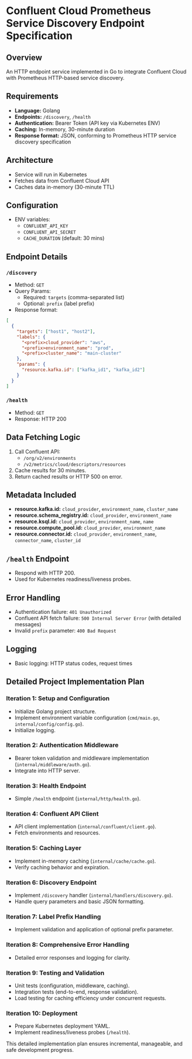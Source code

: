 # Confluent Cloud Prometheus Service Discovery Endpoint Specification

## Overview
An HTTP endpoint service implemented in Go to integrate Confluent Cloud with Prometheus HTTP-based service discovery.

## Requirements
- **Language:** Golang
- **Endpoints:** `/discovery`, `/health`
- **Authentication:** Bearer Token (API key via Kubernetes ENV)
- **Caching:** In-memory, 30-minute duration
- **Response format:** JSON, conforming to Prometheus HTTP service discovery specification

## Architecture
- Service will run in Kubernetes
- Fetches data from Confluent Cloud API
- Caches data in-memory (30-minute TTL)

## Configuration
- ENV variables:
  - `CONFLUENT_API_KEY`
  - `CONFLUENT_API_SECRET`
  - `CACHE_DURATION` (default: 30 mins)

## Endpoint Details
### `/discovery`
- Method: `GET`
- Query Params:
  - Required: `targets` (comma-separated list)
  - Optional: `prefix` (label prefix)
- Response format:
```json
[
  {
    "targets": ["host1", "host2"],
    "labels": {
      "<prefix>cloud_provider": "aws",
      "<prefix>environment_name": "prod",
      "<prefix>cluster_name": "main-cluster"
    },
    "params": {
      "resource.kafka.id": ["kafka_id1", "kafka_id2"]
    }
  }
]
```

### `/health`
- Method: `GET`
- Response: HTTP 200

## Data Fetching Logic
1. Call Confluent API:
   - `/org/v2/environments`
   - `/v2/metrics/cloud/descriptors/resources`
2. Cache results for 30 minutes.
3. Return cached results or HTTP 500 on error.

## Metadata Included
- **resource.kafka.id:** `cloud_provider`, `environment_name`, `cluster_name`
- **resource.schema_registry.id:** `cloud_provider`, `environment_name`
- **resource.ksql.id:** `cloud_provider`, `environment_name`, `name`
- **resource.compute_pool.id:** `cloud_provider`, `environment_name`
- **resource.connector.id:** `cloud_provider`, `environment_name`, `connector_name`, `cluster_id`

## `/health` Endpoint
- Respond with HTTP 200.
- Used for Kubernetes readiness/liveness probes.

## Error Handling
- Authentication failure: `401 Unauthorized`
- Confluent API fetch failure: `500 Internal Server Error` (with detailed messages)
- Invalid `prefix` parameter: `400 Bad Request`

## Logging
- Basic logging: HTTP status codes, request times

## Detailed Project Implementation Plan

### Iteration 1: Setup and Configuration
- Initialize Golang project structure.
- Implement environment variable configuration (`cmd/main.go`, `internal/config/config.go`).
- Initialize logging.

### Iteration 2: Authentication Middleware
- Bearer token validation and middleware implementation (`internal/middleware/auth.go`).
- Integrate into HTTP server.

### Iteration 3: Health Endpoint
- Simple `/health` endpoint (`internal/http/health.go`).

### Iteration 4: Confluent API Client
- API client implementation (`internal/confluent/client.go`).
- Fetch environments and resources.

### Iteration 5: Caching Layer
- Implement in-memory caching (`internal/cache/cache.go`).
- Verify caching behavior and expiration.

### Iteration 6: Discovery Endpoint
- Implement `/discovery` handler (`internal/handlers/discovery.go`).
- Handle query parameters and basic JSON formatting.

### Iteration 7: Label Prefix Handling
- Implement validation and application of optional prefix parameter.

### Iteration 8: Comprehensive Error Handling
- Detailed error responses and logging for clarity.

### Iteration 9: Testing and Validation
- Unit tests (configuration, middleware, caching).
- Integration tests (end-to-end, response validation).
- Load testing for caching efficiency under concurrent requests.

### Iteration 10: Deployment
- Prepare Kubernetes deployment YAML.
- Implement readiness/liveness probes (`/health`).

This detailed implementation plan ensures incremental, manageable, and safe development progress.


